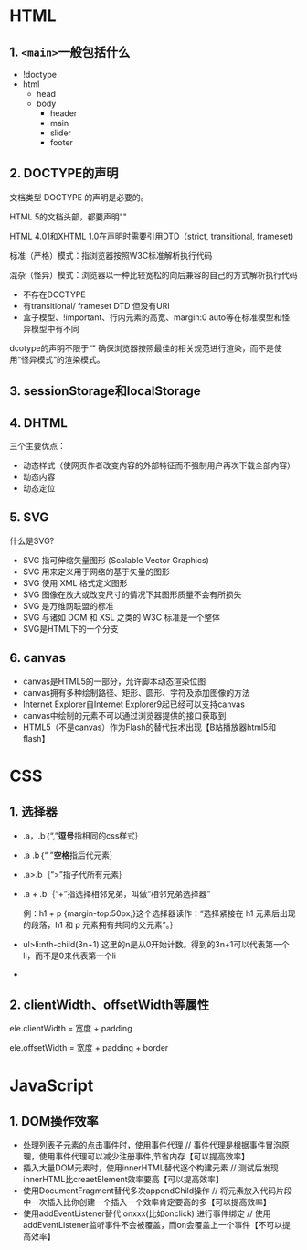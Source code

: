 # HTML

## 1. `<main>`一般包括什么

- !doctype
- html
  - head
  - body
    - header
    - main
    - slider
    - footer

## 2. DOCTYPE的声明

文档类型 DOCTYPE 的声明是必要的。

HTML 5的文档头部，都要声明"<!DOCTYPE html>" 

HTML 4.01和XHTML 1.0在声明时需要引用DTD（strict, transitional, frameset)

标准（严格）模式：指浏览器按照W3C标准解析执行代码

混杂（怪异）模式：浏览器以一种比较宽松的向后兼容的自己的方式解析执行代码

- 不存在DOCTYPE
- 有transitional/ frameset DTD 但没有URI
- 盒子模型、!important、行内元素的高宽、margin:0 auto等在标准模型和怪异模型中有不同

dcotype的声明不限于“<!DOCTYPE html>" 确保浏览器按照最佳的相关规范进行渲染，而不是使用“怪异模式”的渲染模式。

## 3. sessionStorage和localStorage



## 4. DHTML

三个主要优点：

- 动态样式（使网页作者改变内容的外部特征而不强制用户再次下载全部内容）
- 动态内容
- 动态定位

## 5. SVG

什么是SVG? 

- SVG 指可伸缩矢量图形 (Scalable Vector Graphics)
- SVG 用来定义用于网络的基于矢量的图形
- SVG 使用 XML 格式定义图形
- SVG 图像在放大或改变尺寸的情况下其图形质量不会有所损失
- SVG 是万维网联盟的标准
- SVG 与诸如 DOM 和 XSL 之类的 W3C 标准是一个整体
- SVG是HTML下的一个分支

## 6. canvas

- canvas是HTML5的一部分，允许脚本动态渲染位图
- canvas拥有多种绘制路径、矩形、圆形、字符及添加图像的方法
- Internet Explorer自Internet Explorer9起已经可以支持canvas
- canvas中绘制的元素不可以通过浏览器提供的接口获取到
- HTML5（不是canvas）作为Flash的替代技术出现【B站播放器html5和flash】

# CSS

## 1. 选择器

- .a，.b｛“,”**逗号**指相同的css样式｝

- .a .b｛“ ”**空格**指后代元素｝

- .a>.b｛“>”指子代所有元素｝

- .a + .b｛“+”指选择相邻兄弟，叫做“相邻兄弟选择器”

  例：h1 + p {margin-top:50px;}这个选择器读作：“选择紧接在 h1 元素后出现的段落，h1 和 p 元素拥有共同的父元素”。｝

- ul>li:nth-child(3n+1) 这里的n是从0开始计数。得到的3n+1可以代表第一个li，而不是0来代表第一个li

- 



## 2. clientWidth、offsetWidth等属性

ele.clientWidth = 宽度 + padding

ele.offsetWidth = 宽度 + padding + border

# JavaScript

## 1. DOM操作效率

- 处理列表子元素的点击事件时，使用事件代理  // 事件代理是根据事件冒泡原理，使用事件代理可以减少注册事件,节省内存【可以提高效率】
- 插入大量DOM元素时，使用innerHTML替代逐个构建元素 // 测试后发现innerHTML比creaetElement效率要高【可以提高效率】
- 使用DocumentFragment替代多次appendChild操作 // 将元素放入代码片段中一次插入比你创建一个插入一个效率肯定要高的多【可以提高效率】
- 使用addEventListener替代 onxxx(比如onclick) 进行事件绑定 // 使用addEventListener监听事件不会被覆盖，而on会覆盖上一个事件【不可以提高效率】

